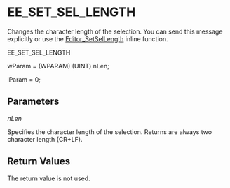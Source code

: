 # EE\_SET\_SEL\_LENGTH

Changes the character length of the selection. You can send this message
explicitly or use the
[Editor\_SetSelLength](../macro/editor_setsellength)
inline function.

EE\_SET\_SEL\_LENGTH

wParam = (WPARAM) (UINT) nLen;

lParam = 0;

## Parameters

_nLen_

Specifies the character length of the selection. Returns are always two
character length (CR+LF).

## Return Values

The return value is not used.
